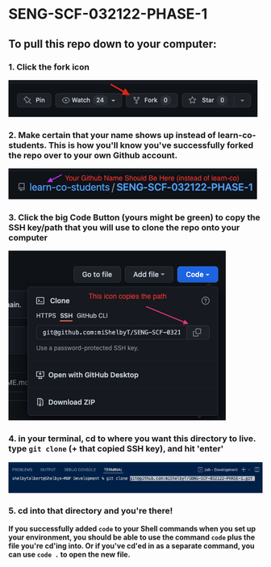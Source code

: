# SENG-SCF-032122-PHASE-1

## To pull this repo down to your computer: 

### 1. Click the fork icon 

![Fork icon](assets/fork.png)


### 2. Make certain that your name shows up instead of learn-co-students. This is how you'll know you've successfully forked the repo over to your own Github account. 

![Successful fork icon](assets/successful-fork.png)

### 3. Click the big Code Button (yours might be green) to copy the SSH key/path that you will use to clone the repo onto your computer 

![cloning](assets/path-to-clone.png)
### 4. in your terminal, cd to where you want this directory to live. type `git clone` (+ that copied SSH key), and hit 'enter'

![cloning-part-2](assets/git-clone.png)

### 5. cd into that directory and you're there! 


**If you successfully added `code` to your Shell commands when you set up your environment, you should be able to use the command `code` plus the file you're cd'ing into. Or if you've cd'ed in as a separate command, you can use `code .` to open the new file.**
